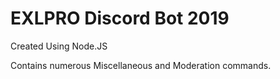 # EXLPRO Discord Bot 2019

Created Using Node.JS 

Contains numerous Miscellaneous and Moderation commands.
